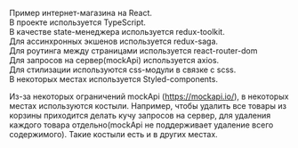 Пример интернет-магазина на React.  
В проекте используется TypeScript.  
В качестве state-менеджера используется redux-toolkit.  
Для ассинхронных экшенов используется redux-saga.  
Для роутинга между страницами используется react-router-dom  
Для запросов на сервер(mockApi) используется axios.  
Для стилизации используются css-модули в связке с scss.  
В некоторых местах используется Styled-components.   

  
Из-за некоторых ограничений mockApi (https://mockapi.io/), в некоторых местах используются костыли. Например, чтобы удалить все товары из корзины приходится делать кучу запросов на сервер, для удаления каждого товара отдельно(mockApi не поддерживает удаление всего содержимого). Такие костыли есть и в других местах.



